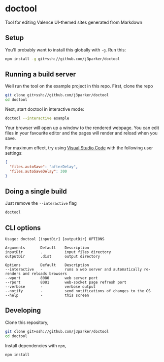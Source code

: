 # doctool

Tool for editing Valence UI-themed sites generated from Markdown

## Setup

You'll probably want to install this globally with `-g`. Run this:

```sh
npm install -g git+ssh://github.com/j3parker/doctool
```

## Running a build server

Well run the tool on the example project in this repo. First, clone the repo

```sh
git clone git+ssh://github.com/j3parker/doctool
cd doctool
```

Next, start doctool in interactive mode:

```sh
doctool --interactive example
```

Your browser will open up a window to the rendered webpage.
You can edit files in your favourite editor and the pages will render and reload when you save.

For maximum effect, try using [Visual Studio Code](https://code.visualstudio.com/) with the following user settings:

```json
{
  "files.autoSave": "afterDelay",
  "files.autoSaveDelay": 300
}
```

## Doing a single build

Just remove the `--interactive` flag

```sh
doctool
```

## CLI options

```
Usage: doctool [inputDir] [outputDir] OPTIONS

Arguments       Default    Description
inputDir        .          input files directory
outputDir       .dist      output directory

Options         Default    Description
--interactive   -          runs a web server and automatically re-renders and reloads browsers
--wport         8080       web server port
--rport         8081       web-socket page refresh port
--verbose       -          verbose output
--notify        -          send notifications of changes to the OS
--help          -          this screen
```

## Developing
Clone this repository,

```sh
git clone git+ssh://github.com/j3parker/doctool
cd doctool
```

Install dependencies with `npm`,

```sh
npm install
```

